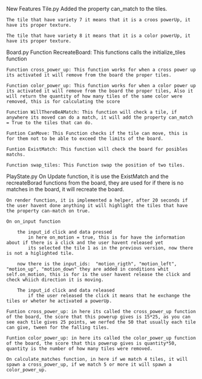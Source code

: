 New Features 
Tile.py
    Added the property can_match to the tiles.

    The tile that have variety 7 it means that it is a croos powerUp, it have its proper texture.

    The tile that have variety 8 it means that it is a color powerUp, it have its proper texture.


Board.py 
    Function RecreateBoard: This functions calls the initialize_tiles function

    Function cross_power_up: This function works for when a cross power up its activated it will remove from the board the proper tiles.

    Function color_power_up: This function works for when a color power up its activated it will remove from the board the proper tiles, Also it will return the quantity of how many tiles of the same color were removed, this is for calculating the score

    Function WillThereBeAMatch: This function will check a tile, if anywhere its moved can do a match, it will add the property can_match = True to the tiles that can do. 

    Funtion CanMove: This Function checks if the tile can move, this is for them not to be able to exceed the limits of the board.

    Funtion ExistMatch: This function will check the board for posibles matchs.

    Function swap_tiles: This Function swap the position of two tiles.

PlayState.py
    On Update function, it is use the ExistMatch and the recreateBorad  functions from the board, they are used for if there is no matches in the board, it will recreate the board.

    On render function, it is implemented a helper, after 20 seconds if the user havent done anything it will highlight the tiles that have the property can-match on true.

    On on_input function

        the input_id click and data pressed
            in here on_motion = true, this is for have the information about if there is a click and the user havent released yet 
            its selected the tile 1 as in the previous version, now there is not a higlighted tile.

        now there is the input_ids:  "motion_rigth", "motion_left", "motion_up", "motion_down" they are added in conditions whit self.on_motion, this is for is the user havent release the click and check whiich direction it is moving.

        The input_id click and data released
            if the user released the click it means that he exchange the tiles or wheter he activated a powerUp.
    
    Funtion cross_power_up: in here its called the cross_power_up function of the board, the score that this powerup gives is 15*25, as you can see each tile gives 25 points, we nerfed the 50 that usually each tile can give, tween for the falling tiles.

    Funtion color_power_up: in here its called the color_power_up function of the board, the score that this powerup gives is quantity*50, quantity is the number of how many tiles were removed.

    On calculate_matches function, in here if we match 4 tiles, it will spawn a cross_power_up, if we match 5 or more it will spawn a color_power_up.